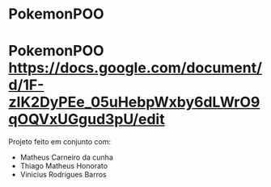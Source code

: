 # PokemonPOO
# PokemonPOO  https://docs.google.com/document/d/1F-zIK2DyPEe_05uHebpWxby6dLWrO9qOQVxUGgud3pU/edit  

Projeto feito em conjunto com: 
- Matheus Carneiro da cunha 
- Thiago Matheus Honorato 
- Vinicius Rodrigues Barros 

